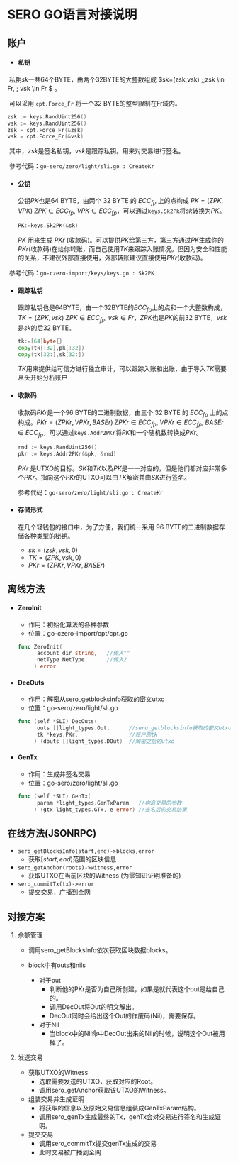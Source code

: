 # SERO GO语言对接说明



## 账户

* #### 私钥

​         私钥$sk$一共64个BYTE，由两个32BYTE的大整数组成 $sk=(zsk,vsk) \;\;zsk \in Fr, \; vsk \in Fr $  。

​         可以采用 `cpt.Force_Fr` 将一个32 BYTE的整型限制在Fr域内。

```go
zsk := keys.RandUint256()
vsk := keys.RandUint256()
zsk = cpt.Force_Fr(&zsk)
vsk = cpt.Force_Fr(&vsk)
```
​        其中，$zsk$是签名私钥，$vsk$是跟踪私钥。用来对交易进行签名。

​        参考代码：`go-sero/zero/light/sli.go : CreateKr`

* #### 公钥

  公钥$PK$也是64 BYTE，由两个 32 BYTE 的 $ECC_{fp}$ 上的点构成 $PK=(ZPK,VPK)  \; ZPK \in ECC_{fp}, \; VPK \in ECC_{fp}$，可以通过`keys.Sk2Pk`将$sk$转换为$PK$。

  ```go
  PK:=keys.Sk2PK(&sk)
  ```

  $PK$ 用来生成 $PKr$ (收款码)。可以提供$PK$给第三方，第三方通过$PK$生成你的$PKr$(收款码)在给你转账，而自己使用$TK$来跟踪入账情况。但因为安全和性能的关系，不建议外部直接使用，外部转账建议直接使用$PKr$(收款码)。

​        参考代码：`go-czero-import/keys/keys.go : Sk2PK`

* #### 跟踪私钥

  跟踪私钥也是64BYTE，由一个32BYTE的$ECC_{fp}$上的点和一个大整数构成，$TK=(ZPK,vsk) \; ZPK \in ECC_{fp},\; vsk \in Fr$，$ZPK$也是$PK$的前32 BYTE，$vsk$是$sk$的后32 BYTE。

  ```go
  tk:=[64]byte{}
  copy(tk[:32],pk[:32])
  copy(tk[32:],sk[32:])
  ```

  $TK$用来提供给可信方进行独立审计，可以跟踪入账和出账，由于导入$TK$需要从头开始分析账户

* #### 收款码

  收款码$PKr$是一个96 BYTE的二进制数据，由三个 32 BYTE 的 $ECC_{fp}$ 上的点构成。$PKr=(ZPKr,VPKr,BASEr) \; ZPKr \in ECC_{fp}, \; VPKr \in ECC_{fp}, \; BASEr \in ECC_{fp}$，可以通过`keys.Addr2PKr`将$PK$和一个随机数转换成$PKr$。

  ```go
  rnd := keys.RandUint256()
  pkr := keys.Addr2PKr(&pk, &rnd)
  ```

  $PKr$ 是UTXO的目标。$SK$和$TK$以及$PK$是一一对应的，但是他们都对应非常多个$PKr$。指向这个$PKr$的UTXO可以由$TK$解密并由$SK$进行签名。

  参考代码：`go-sero/zero/light/sli.go : CreateKr`

* #### 存储形式

  在几个轻钱包的接口中，为了方便，我们统一采用 96 BYTE的二进制数据存储各种类型的秘钥。

  * $sk=(zsk, vsk, 0)$
  * $TK=(ZPK, vsk, 0)$
  * $PKr=(ZPKr, VPKr, BASEr)$





## 离线方法

* #### ZeroInit

  * 作用：初始化算法的各种参数
  * 位置：go-czero-import/cpt/cpt.go

  ```go
  func ZeroInit(
        account_dir string,   //传入""
        netType NetType,      //传入2
       ) error 
  ```

  

* #### DecOuts

  * 作用：解密从sero_getblocksinfo获取的密文utxo
  * 位置：go-sero/zero/light/sli.go

  ```go
  func (self *SLI) DecOuts(
        outs []light_types.Out,      //sero_getblocksinfo获取的密文utxo
        tk *keys.PKr,                //账户的tk
       ) (douts []light_types.DOut)  //解密之后的utxo
  ```

* #### GenTx

  * 作用：生成并签名交易
  * 位置：go-sero/zero/light/sli.go

  ```go
  func (self *SLI) GenTx(
        param *light_types.GenTxParam   //构造交易的参数
       ) (gtx light_types.GTx, e error) //签名后的交易结果
  ```






## 在线方法(JSONRPC)

* `sero_getBlocksInfo(start,end)->blocks,error`
  * 获取$[start,end)$范围的区块信息
* `sero_getAnchor(roots)->witness,error`
  * 获取UTXO在当前区块的Witness (为零知识证明准备的)
* `sero_commitTx(tx)->error`
  * 提交交易，广播到全网





## 对接方案

1. 余额管理

   * 调用sero_getBlocksInfo依次获取区块数据blocks。

   * block中有outs和nils
     * 对于out
       * 判断他的PKr是否为自己所创建，如果是就代表这个out是给自己的。
       * 调用DecOut将Out的明文解出。
       * DecOut同时会给出这个Out的作废码(Nil)，需要保存。
     * 对于Nil
       * 当block中的Nil命中DecOut出来的Nil的时候，说明这个Out被用掉了。

2. 发送交易

   * 获取UTXO的Witness
     * 选取需要发送的UTXO，获取对应的Root。
     * 调用sero_getAnchor获取该UTXO的Witness。
   * 组装交易并生成证明
     * 将获取的信息以及原始交易信息组装成GenTxParam结构。
     * 调用sero_genTx生成最终的Tx，genTx会对交易进行签名和生成证明。
   * 提交交易
     * 调用sero_commitTx提交genTx生成的交易
     * 此时交易被广播到全网